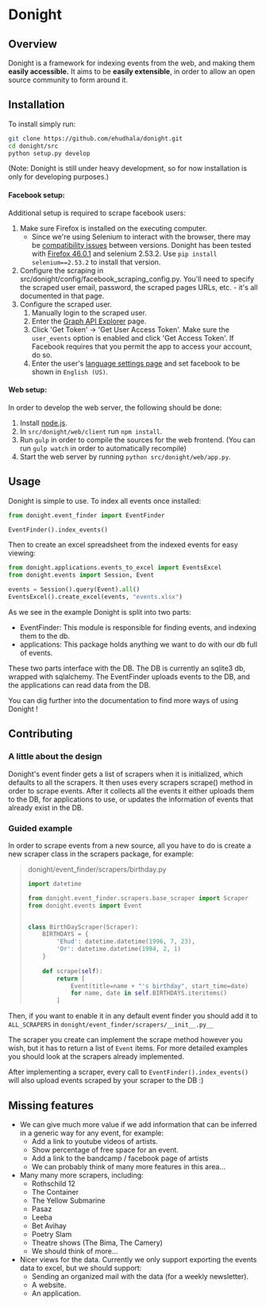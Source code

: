 # Donight

## Overview

Donight is a framework for indexing events from the web, and making them **easily accessible.**
It aims to be **easily extensible**, in order to allow an open source community to form around it.

## Installation

To install simply run:

```bash
git clone https://github.com/ehudhala/donight.git
cd donight/src
python setup.py develop
```

(Note: Donight is still under heavy development, so for now installation is only for developing purposes.)

#### Facebook setup:

Additional setup is required to scrape facebook users:

1. Make sure Firefox is installed on the executing computer.
    * Since we're using Selenium to interact with the browser, there may be 
    [compatibility issues](http://www.seleniumhq.org/about/platforms.jsp) between versions.
    Donight has been tested with [Firefox 46.0.1](https://ftp.mozilla.org/pub/firefox/releases/46.0.1/) and 
    selenium 2.53.2. Use `pip install selenium==2.53.2` to install that version.
2. Configure the scraping in src/donight/config/facebook_scraping_config.py. You'll need to specify the scraped
user email, password, the scraped pages URLs, etc. - it's all documented in that page.
4. Configure the scraped user.
    1. Manually login to the scraped user.
    2. Enter the [Graph API Explorer](https://developers.facebook.com/tools/explorer) page.
    3. Click 'Get Token' → 'Get User Access Token'. Make sure the `user_events` option is enabled and click 'Get Access
    Token'. If Facebook requires that you permit the app to access your account, do so.
    4. Enter the user's [language settings page](https://www.facebook.com/settings?tab=language) and set facebook to 
    be shown in `English (US)`.
    

#### Web setup:

In order to develop the web server, the following should be done:

1. Install [node.js](https://nodejs.org/).
2. In `src/donight/web/client` run `npm install`.
3. Run `gulp` in order to compile the sources for the web frontend. 
    (You can run `gulp watch` in order to automatically recompile)
4. Start the web server by running `python src/donight/web/app.py`.


## Usage

Donight is simple to use. 
To index all events once installed:

```python
from donight.event_finder import EventFinder

EventFinder().index_events()
```

Then to create an excel spreadsheet from the indexed events for easy viewing:

```python
from donight.applications.events_to_excel import EventsExcel
from donight.events import Session, Event

events = Session().query(Event).all()
EventsExcel().create_excel(events, "events.xlsx")
```

As we see in the example Donight is split into two parts:

* EventFinder:
    This module is responsible for finding events, and indexing them to the db.
* applications:
    This package holds anything we want to do with our db full of events.
    
These two parts interface with the DB.
The DB is currently an sqlite3 db, wrapped with sqlalchemy.
The EventFinder uploads events to the DB, and the applications can read data from the DB.

You can dig further into the documentation to find more ways of using Donight !
    
## Contributing

### A little about the design

Donight's event finder gets a list of scrapers when it is initialized, which defaults to all the scrapers.
It then uses every scrapers scrape() method in order to scrape events.
After it collects all the events it either uploads them to the DB, for applications to use,
or updates the information of events that already exist in the DB.

### Guided example

In order to scrape events from a new source, all you have to do is create a new scraper class in the scrapers package,
for example:

> donight/event_finder/scrapers/birthday.py
> ```python
> import datetime
> 
> from donight.event_finder.scrapers.base_scraper import Scraper
> from donight.events import Event
> 
> 
> class BirthDayScraper(Scraper):
>     BIRTHDAYS = {
>         'Ehud': datetime.datetime(1996, 7, 23),
>         'Or': datetime.datetime(1994, 2, 1)
>     }
>     
>     def scrape(self):
>         return [
>             Event(title=name + "'s birthday", start_time=date)
>             for name, date in self.BIRTHDAYS.iteritems()
>         ]
> ```

Then, if you want to enable it in any default event finder you should add it to `ALL_SCRAPERS` in `donight/event_finder/scrapers/__init__.py__`

The scraper you create can implement the scrape method however you wish, but it has to return a list of `Event` items.
For more detailed examples you should look at the scrapers already implemented.

After implementing a scraper, every call to `EventFinder().index_events()` will also upload events scraped by your scraper to the DB :)

## Missing features

* We can give much more value if we add information that can be inferred in a generic way for any event, for example:
    * Add a link to youtube videos of artists.
    * Show percentage of free space for an event.
    * Add a link to the bandcamp / facebook page of artists
    * We can probably think of many more features in this area...
* Many many more scrapers, including:
    * Rothschild 12
    * The Container
    * The Yellow Submarine
    * Pasaz
    * Leeba
    * Bet Avihay
    * Poetry Slam
    * Theatre shows (The Bima, The Camery)
    * We should think of more...
* Nicer views for the data. 
    Currently we only support exporting the events data to excel, but we should support:
    * Sending an organized mail with the data (for a weekly newsletter).
    * A website.
    * An application.
    
